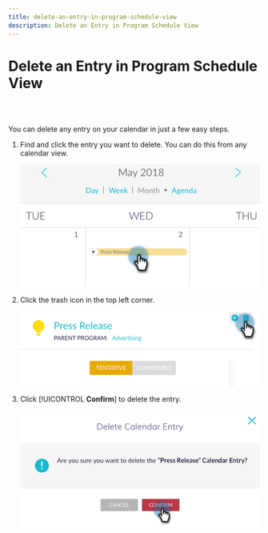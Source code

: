 ```yaml
---
title: delete-an-entry-in-program-schedule-view
description: Delete an Entry in Program Schedule View
---
```


# Delete an Entry in Program Schedule View

<br>&nbsp;

You can delete any entry on your calendar in just a few easy steps.

1. Find and click the entry you want to delete. You can do this from any calendar view.

   ![Image One](/help/sky/assets/program-schedule-view/delete-an-entry-in-program-schedule-view/delete-an-entry-in-program-schedule-view-1.png)

1. Click the trash icon in the top left corner.

   ![Image Two](/help/sky/assets/program-schedule-view/delete-an-entry-in-program-schedule-view/delete-an-entry-in-program-schedule-view-2.png)

1. Click [!UICONTROL **Confirm**] to delete the entry.

   ![Image Three](/help/sky/assets/program-schedule-view/delete-an-entry-in-program-schedule-view/delete-an-entry-in-program-schedule-view-3.png)
